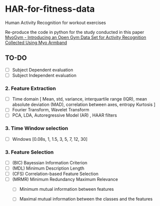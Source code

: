 # HAR-for-fitness-data
Human Activity Recognition for workout exercises

Re-produce the code in python for the study conducted in this paper [MyoGym - Introducing an Open Gym Data Set for Activity Recognition Collected Using Myo Armband](https://www.researchgate.net/publication/319603676_MyoGym_introducing_an_open_gym_data_set_for_activity_recognition_collected_using_myo_armband)

## TO-DO

- [ ] Subject Dependent evaluation
- [ ] Subject Independent evaluation

### 2. Feature Extraction
- [ ] Time domain [ Mean, std, variance, interquartile range (IQR), mean absolute deviation (MAD), correlation between axes, entropy Kurtosis ] 
- [ ] Fourier Transform, Wavelet Transform
- [ ] PCA, LDA, Autoregressive Model (AR) , HAAR filters

### 3. Time Window selection
- [ ] Windows [0.08s, 1, 1.5, 3, 5, 7, 12, 30]

### 3. Feature Selection
- [ ] (BIC) Bayessian Information Criterion   
- [ ] (MDL) Minimum Description Length 
- [ ] (CFS) Correlation-based Feature Selection 
- [ ] (MRMR) Minimum Redundancy Maximum Relevance 
  - [ ] Minimum mutual information between features
  - [ ] Maximal mutual information between the classes and the features



